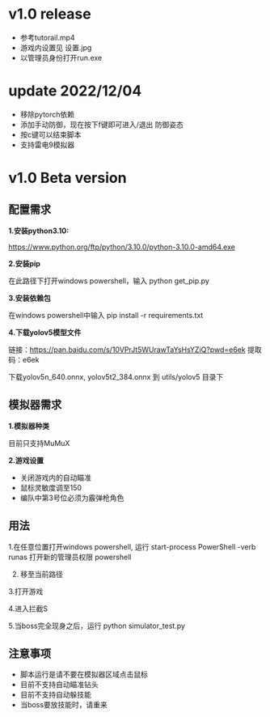 # v1.0 release
- 参考tutorail.mp4
- 游戏内设置见 设置.jpg
- 以管理员身份打开run.exe

# update 2022/12/04
- 移除pytorch依赖
- 添加手动防御，现在按下f键即可进入/退出 防御姿态
- 按c键可以结束脚本
- 支持雷电9模拟器

# v1.0 Beta version

## **配置需求**

**1.安装python3.10:**

https://www.python.org/ftp/python/3.10.0/python-3.10.0-amd64.exe

**2.安装pip**

在此路径下打开windows powershell，输入 python get_pip.py

**3.安装依赖包**

在windows powershell中输入  pip install -r requirements.txt

**4.下载yolov5模型文件**

链接：https://pan.baidu.com/s/10VPrJt5WUrawTaYsHsYZiQ?pwd=e6ek 
提取码：e6ek 

下载yolov5n_640.onnx, yolov5t2_384.onnx 到 utils/yolov5 目录下

## **模拟器需求**

**1.模拟器种类**

目前只支持MuMuX

**2.游戏设置**

- 关闭游戏内的自动瞄准
- 鼠标灵敏度调至150
- 编队中第3号位必须为霰弹枪角色

## **用法**
1.在任意位置打开windows powershell, 运行 start-process PowerShell -verb runas 打开新的管理员权限 powershell

2. 移至当前路径

3.打开游戏

4.进入拦截S

5.当boss完全现身之后，运行 python simulator_test.py

## **注意事项**
- 脚本运行是请不要在模拟器区域点击鼠标
- 目前不支持自动瞄准钻头
- 目前不支持自动躲技能
- 当boss要放技能时，请重来



